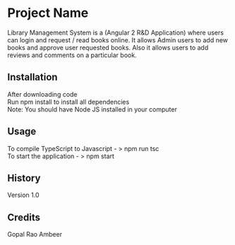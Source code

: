 # Project Name

Library Management System is a (Angular 2 R&D Application)  where users can login and request / read books online. It allows Admin users to add new books and approve user requested books. Also it allows users to add reviews and comments on a particular book.

## Installation

After downloading code <br/>
Run npm install to install all dependencies <br/>
Note: You should have Node JS installed in your computer

## Usage

To compile TypeScript to Javascript - > npm run tsc <br/>
To start the application - > npm start

## History

Version 1.0

## Credits

Gopal Rao Ambeer

 
